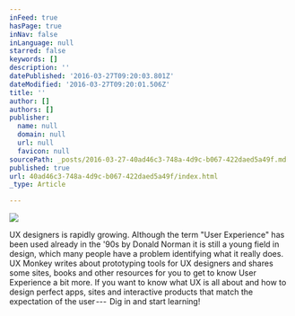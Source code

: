 ```yaml
---
inFeed: true
hasPage: true
inNav: false
inLanguage: null
starred: false
keywords: []
description: ''
datePublished: '2016-03-27T09:20:03.801Z'
dateModified: '2016-03-27T09:20:01.506Z'
title: ''
author: []
authors: []
publisher:
  name: null
  domain: null
  url: null
  favicon: null
sourcePath: _posts/2016-03-27-40ad46c3-748a-4d9c-b067-422daed5a49f.md
published: true
url: 40ad46c3-748a-4d9c-b067-422daed5a49f/index.html
_type: Article

---
```

![](https://the-grid-user-content.s3-us-west-2.amazonaws.com/65a29f1d-8c21-4652-ad7a-5f142ba596bd.jpg)

UX designers is rapidly growing. Although the term "User Experience" has been used already in the '90s by Donald Norman it is still a young field in design, which many people have a problem identifying what it really does. UX Monkey writes about prototyping tools for UX designers and shares some sites, books and other resources for you to get to know User Experience a bit more. If you want to know what UX is all about and how to design perfect apps, sites and interactive products that match the expectation of the user ---  Dig in and start learning!